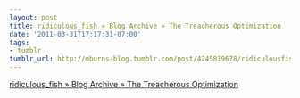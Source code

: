 ```yaml
---
layout: post
title: ridiculous_fish » Blog Archive » The Treacherous Optimization
date: '2011-03-31T17:17:31-07:00'
tags:
- tumblr
tumblr_url: http://mburns-blog.tumblr.com/post/4245819678/ridiculousfish-blog-archive-the-treacherous
---
```

<a href="http://ridiculousfish.com/blog/archives/2006/05/30/old-age-and-treachery/">ridiculous_fish » Blog Archive » The Treacherous Optimization</a>

